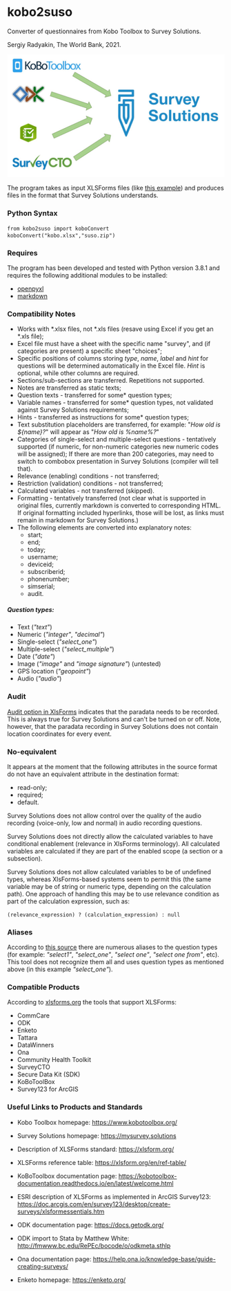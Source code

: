 # kobo2suso
Converter of questionnaires from Kobo Toolbox to Survey Solutions.

Sergiy Radyakin, Thе Wоrld Bаnk, 2021.

![](kobo2suso.jpg)

The program takes as input XLSForms files (like
[this example](https://github.com/SEL-Columbia/formhub/blob/master/static/tutorial/tutorial.xls?raw=true))
and produces files in the format that Survey Solutions understands.


### Python Syntax

```
from kobo2suso import koboConvert
koboConvert("kobo.xlsx","suso.zip")
```

### Requires

The program has been developed and tested with Python version 3.8.1 and
requires the following additional modules to be installed:

- [openpyxl](https://pypi.org/project/openpyxl/)
- [markdown](https://pypi.org/project/Markdown/)


### Compatibility Notes
- Works with *.xlsx files, not *.xls files (resave using Excel if you get an *.xls file);
- Excel file must have a sheet with the specific name "survey", and (if categories are present) a specific sheet "choices";
- Specific positions of columns storing *type*, *name*, *label* and *hint* for questions will be determined automatically in the Excel file. *Hint* is optional, while other columns are required.
- Sections/sub-sections are transferred. Repetitions not supported.
- Notes are transferred as static texts;
- Question texts - transferred for some* question types;
- Variable names - transferred for some* question types, not validated against Survey Solutions requirements;
- Hints - transferred as instructions for some* question types;
- Text substitution placeholders are transferred, for example: "*How old is ${name}?*" will appear as "*How old is %name%?*"
- Categories of single-select and multiple-select questions - tentatively supported (if numeric, for non-numeric categories new numeric codes will be assigned); If there are more than 200 categories, may need to switch to combobox presentation in Survey Solutions (compiler will tell that).
- Relevance (enabling) conditions - not transferred;
- Restriction (validation) conditions - not transferred;
- Calculated variables - not transferred (skipped).
- Formatting - tentatively transferred (not clear what is supported in original files, currently markdown is converted to corresponding HTML. If original formatting included hyperlinks, those will be lost, as links must remain in markdown for Survey Solutions.)
- The following elements are converted into explanatory notes:
  - start;
  - end;
  - today;
  - username;
  - deviceid;
  - subscriberid;
  - phonenumber;
  - simserial;
  - audit.

##### **Question types**:

- Text (*"text"*)
- Numeric (*"integer"*, *"decimal"*)
- Single-select (*"select_one"*)
- Multiple-select (*"select_multiple"*)
- Date (*"date"*)
- Image (*"image"* and *"image signature"*) (untested)
- GPS location (*"geopoint"*)
- Audio (*"audio"*)


### Audit

[Audit option in XlsForms](https://docs.getodk.org/form-audit-log/) indicates
that the paradata needs to be recorded. This is always true for Survey
Solutions and can't be turned on or off. Note, however, that the paradata
recording in Survey Solutions does not contain location coordinates for
every event.


### No-equivalent

It appears at the moment that the following attributes in the source format do
not have an equivalent attribute in the destination format:

- read-only;
- required;
- default.

Survey Solutions does not allow control over the quality of the audio recording
(voice-only, low and normal) in audio recording questions.

Survey Solutions does not directly allow the calculated variables to have
conditional enablement (relevance in XlsForms terminology). All calculated
variables are calculated if they are part of the enabled scope (a section or a
subsection).

Survey Solutions does not allow calculated variables to be of undefined types,
whereas XlsForms-based systems seem to permit this (the same variable may be
of string or numeric type, depending on the calculation path). One approach of
handling this may be to use relevance condition as part of the calculation
expression, such as:
```
(relevance_expression) ? (calculation_expression) : null
```


### Aliases
According to
[this source](https://github.com/XLSForm/pyxform/blob/master/pyxform/aliases.py)
there are numerous aliases to the question types (for example: *"select1"*,
*"select_one"*, *"select one"*, *"select one from"*, etc). This tool does not
recognize them all and uses question types as mentioned above (in this example
*"select_one"*).

### Compatible Products

According to [xlsforms.org](https://xlsform.org/en/#tools-that-support-xlsforms)
the tools that support XLSForms:

* CommCare
* ODK
* Enketo
* Tattara
* DataWinners
* Ona
* Community Health Toolkit
* SurveyCTO
* Secure Data Kit (SDK)
* KoBoToolBox
* Survey123 for ArcGIS


### Useful Links to Products and Standards

* Kobo Toolbox homepage: https://www.kobotoolbox.org/
* Survey Solutions homepage: https://mysurvey.solutions

* Description of XLSForms standard: https://xlsform.org/
* XLSForms reference table: https://xlsform.org/en/ref-table/
* KoBoToolbox documentation page: https://kobotoolbox-documentation.readthedocs.io/en/latest/welcome.html
* ESRI description of XLSForms as implemented in ArcGIS Survey123: https://doc.arcgis.com/en/survey123/desktop/create-surveys/xlsformessentials.htm
* ODK documentation page: https://docs.getodk.org/
* ODK import to Stata by Matthew White: http://fmwww.bc.edu/RePEc/bocode/o/odkmeta.sthlp
* Ona documentation page: https://help.ona.io/knowledge-base/guide-creating-surveys/
* Enketo homepage: https://enketo.org/
